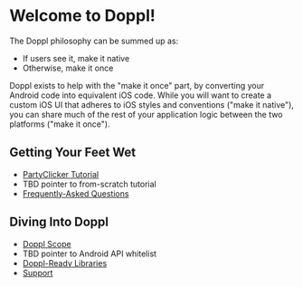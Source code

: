 # Welcome to Doppl!

The Doppl philosophy can be summed up as:

- If users see it, make it native
- Otherwise, make it once

Doppl exists to help with the "make it once" part, by converting your
Android code into equivalent iOS code. While you will want to create a custom
iOS UI that adheres to iOS styles and conventions ("make it native"), you can
share much of the rest of your application logic between the two platforms
("make it once").

## Getting Your Feet Wet

- [PartyClicker Tutorial](./Tutorial)
- TBD pointer to from-scratch tutorial
- [Frequently-Asked Questions](./FAQ)

## Diving Into Doppl

- [Doppl Scope](./Scope)
- TBD pointer to Android API whitelist
- [Doppl-Ready Libraries](./Libraries)
- [Support](./Support)

